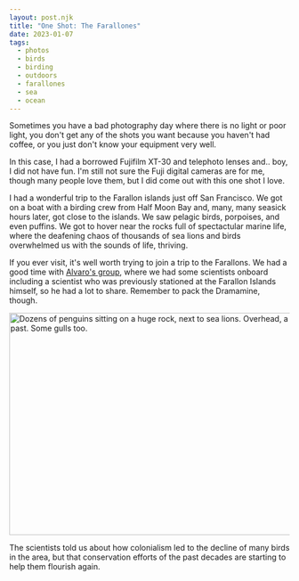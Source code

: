 ```yaml
---
layout: post.njk
title: "One Shot: The Farallones"
date: 2023-01-07
tags:
  - photos
  - birds
  - birding
  - outdoors
  - farallones
  - sea
  - ocean
---
```

Sometimes you have a bad photography day where there is no light or poor light, you don't get any of the shots you want because you haven't had coffee, or you just don't know your equipment very well.

In this case, I had a borrowed Fujifilm XT-30 and telephoto lenses and.. boy, I did not have fun. I'm still not sure the Fuji digital cameras are for me, though many people love them, but I did come out with this one shot I love.

I had a wonderful trip to the Farallon islands just off San Francisco. We got on a boat with a birding crew from Half Moon Bay and, many, many seasick hours later, got close to the islands. We saw pelagic birds, porpoises, and even puffins. We got to hover near the rocks full of spectactular marine life, where the deafening chaos of thousands of sea lions and birds overwhelmed us with the sounds of life, thriving.

If you ever visit, it's well worth trying to join a trip to the Farallons. We had a good time with [Alvaro's group](https://www.alvarosadventures.com/how-to-pick-a-pelagic-trip.html), where we had some scientists onboard including a scientist who was previously stationed at the Farallon Islands himself, so he had a lot to share. Remember to pack the Dramamine, though. 

<img src="/photos/uploads/bb163fff38.jpg" width="600" height="399" alt="Dozens of penguins sitting on a huge rock, next to sea lions. Overhead, a bird flies past. Some gulls too." />

The scientists told us about how colonialism led to the decline of many birds in the area, but that conservation efforts of the past decades are starting to help them flourish again.
